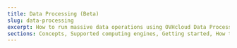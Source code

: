 ```yaml
---
title: Data Processing (Beta)
slug: data-processing
excerpt: How to run massive data operations using OVHcloud Data Processing platform 
sections: Concepts, Supported computing engines, Getting started, How to, Tutorials, API
---
```


